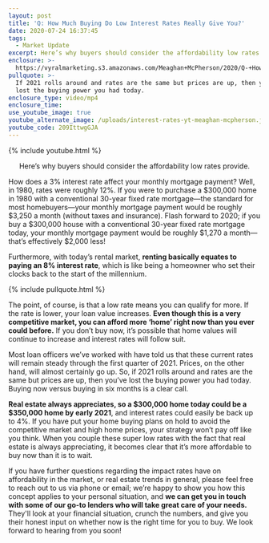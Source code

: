 ```yaml
---
layout: post
title: 'Q: How Much Buying Do Low Interest Rates Really Give You?'
date: 2020-07-24 16:37:45
tags:
  - Market Update
excerpt: Here’s why buyers should consider the affordability low rates provide.
enclosure: >-
  https://vyralmarketing.s3.amazonaws.com/Meaghan+McPherson/2020/Q-+How+Much+Buying+Do+Low+Interest+Rates+Really+Give+You_.mp4
pullquote: >-
  If 2021 rolls around and rates are the same but prices are up, then you’ve
  lost the buying power you had today.
enclosure_type: video/mp4
enclosure_time:
use_youtube_image: true
youtube_alternate_image: /uploads/interest-rates-yt-meaghan-mcpherson.jpg
youtube_code: 209IttwgGJA
---
```


{% include youtube.html %}

<p style="text-align:center">Here’s why buyers should consider the affordability low rates provide.</p>

How does a 3% interest rate affect your monthly mortgage payment? Well, in 1980, rates were roughly 12%. If you were to purchase a $300,000 home in 1980 with a conventional 30-year fixed rate mortgage—the standard for most homebuyers—your monthly mortgage payment would be roughly $3,250 a month (without taxes and insurance). Flash forward to 2020; if you buy a $300,000 house with a conventional 30-year fixed rate mortgage today, your monthly mortgage payment would be roughly $1,270 a month—that’s effectively $2,000 less\!&nbsp;&nbsp;

Furthermore, with today’s rental market, **renting basically equates to paying an 8% interest rate**, which is like being a homeowner who set their clocks back to the start of the millennium.&nbsp;

{% include pullquote.html %}

The point, of course, is that a low rate means you can qualify for more. If the rate is lower, your loan value increases. **Even though this is a very competitive market, you can afford more ‘home’ right now than you ever could before.** If you don’t buy now, it’s possible that home values will continue to increase and interest rates will follow suit.&nbsp;

Most loan officers we’ve worked with have told us that these current rates will remain steady through the first quarter of 2021. Prices, on the other hand, will almost certainly go up. So, if 2021 rolls around and rates are the same but prices are up, then you’ve lost the buying power you had today. Buying now versus buying in six months is a clear call.&nbsp;

**Real estate always appreciates, so a $300,000 home today could be a $350,000 home by early 2021**, and interest rates could easily be back up to 4%. If you have put your home buying plans on hold to avoid the competitive market and high home prices, your strategy won’t pay off like you think. When you couple these super low rates with the fact that real estate is always appreciating, it becomes clear that it’s more affordable to buy now than it is to wait.&nbsp;

If you have further questions regarding the impact rates have on affordability in the market, or real estate trends in general, please feel free to reach out to us via phone or email; we’re happy to show you how this concept applies to your personal situation, and **we can get you in touch with some of our go-to lenders who will take great care of your needs.** They'll look at your financial situation, crunch the numbers, and give you their honest input on whether now is the right time for you to buy. We look forward to hearing from you soon\!